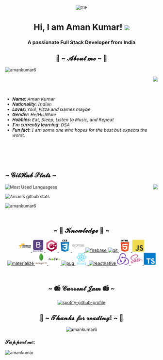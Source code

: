 <div align="center">
<img alt="GIF" height="250px" src="https://media.giphy.com/media/du3J3cXyzhj75IOgvA/giphy.gif" />

# Hi, I am Aman Kumar! <img src="https://media.giphy.com/media/mGcNjsfWAjY5AEZNw6/giphy.gif" width="50">

</div>

<h3 align="center">A passionate Full Stack Developer from India</h3>


<h2 align="center"> 🦊 ~ 𝓐𝓫𝓸𝓾𝓽 𝓶𝓮 ~ 🦊 </h2>
<p align="left"> <img src="https://komarev.com/ghpvc/?username=amankumar6&label=Profile%20views&color=0e75b6&style=flat" alt="amankumar6" /> </p>
<img src="https://res.cloudinary.com/dbvthtwhc/image/upload/v1626164162/amankumar6/oie_1382955yVeMgIl4_ddyxlu.gif" align="right">
<br><br><br>

+ **𝘕𝘢𝘮𝘦:** 𝘈𝘮𝘢𝘯 𝘒𝘶𝘮𝘢𝘳
+ **𝘕𝘢𝘵𝘪𝘰𝘯𝘢𝘭𝘪𝘵𝘺:** 𝘐𝘯𝘥𝘪𝘢𝘯
+ **𝘓𝘰𝘷𝘦𝘴:** 𝘠𝘰𝘶!, 𝘗𝘪𝘻𝘻𝘢 𝘢𝘯𝘥 𝘎𝘢𝘮𝘦𝘴 𝘮𝘢𝘺𝘣𝘦
+ **𝘎𝘦𝘯𝘥𝘦𝘳:** 𝘏𝘦/𝘏𝘪𝘴/𝘔𝘢𝘭𝘦
+ **𝘏𝘰𝘣𝘣𝘪𝘦𝘴:** 𝘌𝘢𝘵, 𝘚𝘭𝘦𝘦𝘱, 𝘓𝘪𝘴𝘵𝘦𝘯 𝘵𝘰 𝘔𝘶𝘴𝘪𝘤, 𝘢𝘯𝘥 𝘙𝘦𝘱𝘦𝘢𝘵
+ **𝘐’𝘮 𝘤𝘶𝘳𝘳𝘦𝘯𝘵𝘭𝘺 𝘭𝘦𝘢𝘳𝘯𝘪𝘯𝘨:** 𝘋𝘚𝘈
+ **𝘍𝘶𝘯 𝘧𝘢𝘤𝘵:** 𝘐 𝘢𝘮 𝘴𝘰𝘮𝘦 𝘰𝘯𝘦 𝘸𝘩𝘰 𝘩𝘰𝘱𝘦𝘴 𝘧𝘰𝘳 𝘵𝘩𝘦 𝘣𝘦𝘴𝘵 𝘣𝘶𝘵 𝘦𝘹𝘱𝘦𝘤𝘵𝘴 𝘵𝘩𝘦 𝘸𝘰𝘳𝘴𝘵.

<br><br><br><br>

## ~ 𝓖𝓲𝓽𝓗𝓾𝓫 𝓢𝓽𝓪𝓽𝓼 ~

<img src="https://i.pinimg.com/originals/b8/38/ed/b838ed9eead6ce4b448bc020883ec881.gif" align="right">

![Most Used Languagess](https://github-readme-stats.vercel.app/api/top-langs/?username=amankumar6&layout=compact&hide=html&theme=github_dark&hide_border=true)

![Aman's github stats](https://bad-apple-github-readme.vercel.app/api?show_bg=1&username=amankumar6&show_icons=true)

![amankumar6](https://github-profile-summary-cards.vercel.app/api/cards/profile-details?username=amankumar6&theme=github_dark)

<br>

<div align="center">

## ~ 📇 𝓚𝓷𝓸𝔀𝓵𝓮𝓭𝓰𝓮 📇 ~

<a href="https://aws.amazon.com" target="_blank"> <img src="https://raw.githubusercontent.com/devicons/devicon/master/icons/amazonwebservices/amazonwebservices-original-wordmark.svg" alt="aws" width="40" height="40"/> </a> <a href="https://getbootstrap.com" target="_blank"> <img src="https://raw.githubusercontent.com/devicons/devicon/master/icons/bootstrap/bootstrap-plain-wordmark.svg" alt="bootstrap" width="40" height="40"/> </a> <a href="https://www.w3schools.com/cpp/" target="_blank"> <img src="https://raw.githubusercontent.com/devicons/devicon/master/icons/cplusplus/cplusplus-original.svg" alt="cplusplus" width="40" height="40"/> </a> <a href="https://www.w3schools.com/css/" target="_blank"> <img src="https://raw.githubusercontent.com/devicons/devicon/master/icons/css3/css3-original-wordmark.svg" alt="css3" width="40" height="40"/> </a> <a href="https://expressjs.com" target="_blank"> <img src="https://raw.githubusercontent.com/devicons/devicon/master/icons/express/express-original-wordmark.svg" alt="express" width="40" height="40"/> </a> <a href="https://firebase.google.com/" target="_blank"> <img src="https://www.vectorlogo.zone/logos/firebase/firebase-icon.svg" alt="firebase" width="40" height="40"/> </a> <a href="https://git-scm.com/" target="_blank"> <img src="https://www.vectorlogo.zone/logos/git-scm/git-scm-icon.svg" alt="git" width="40" height="40"/> </a> <a href="https://www.w3.org/html/" target="_blank"> <img src="https://raw.githubusercontent.com/devicons/devicon/master/icons/html5/html5-original-wordmark.svg" alt="html5" width="40" height="40"/> </a> <a href="https://developer.mozilla.org/en-US/docs/Web/JavaScript" target="_blank"> <img src="https://raw.githubusercontent.com/devicons/devicon/master/icons/javascript/javascript-original.svg" alt="javascript" width="40" height="40"/> </a> <a href="https://materializecss.com/" target="_blank"> <img src="https://raw.githubusercontent.com/prplx/svg-logos/5585531d45d294869c4eaab4d7cf2e9c167710a9/svg/materialize.svg" alt="materialize" width="40" height="40"/> </a> <a href="https://www.mongodb.com/" target="_blank"> <img src="https://raw.githubusercontent.com/devicons/devicon/master/icons/mongodb/mongodb-original-wordmark.svg" alt="mongodb" width="40" height="40"/> </a> <a href="https://nodejs.org" target="_blank"> <img src="https://raw.githubusercontent.com/devicons/devicon/master/icons/nodejs/nodejs-original-wordmark.svg" alt="nodejs" width="40" height="40"/> </a> <a href="https://pugjs.org" target="_blank"> <img src="https://cdn.worldvectorlogo.com/logos/pug.svg" alt="pug" width="40" height="40"/> </a> <a href="https://reactjs.org/" target="_blank"> <img src="https://raw.githubusercontent.com/devicons/devicon/master/icons/react/react-original-wordmark.svg" alt="react" width="40" height="40"/> </a> <a href="https://reactnative.dev/" target="_blank"> <img src="https://reactnative.dev/img/header_logo.svg" alt="reactnative" width="40" height="40"/> </a> <a href="https://redux.js.org" target="_blank"> <img src="https://raw.githubusercontent.com/devicons/devicon/master/icons/redux/redux-original.svg" alt="redux" width="40" height="40"/> </a> <a href="https://sass-lang.com" target="_blank"> <img src="https://raw.githubusercontent.com/devicons/devicon/master/icons/sass/sass-original.svg" alt="sass" width="40" height="40"/> </a> <a href="https://www.typescriptlang.org/" target="_blank"> <img src="https://raw.githubusercontent.com/devicons/devicon/master/icons/typescript/typescript-original.svg" alt="typescript" width="40" height="40"/> </a>

<!--
<h2 align="center"> 📝 ~ 𝓒𝓸𝓷𝓽𝓪𝓬𝓽 𝓶𝓮 ~ 📝 </h2>
<p align="left">
    If you want to reach out to me about anything, be it some doubt or just to hangout and talk or want to game together just ping me.
</p>
<p align="right">
    <a href="mailto:amamkumar786dpsdh@gmail.com"><img width="70px" src="https://img.icons8.com/color/96/000000/gmail.png" alt="email"/></a>
    <a href="https://www.facebook.com/amankumar062"><img width="70px" src="https://img.icons8.com/color/96/000000/facebook.png" alt="facebook"/></a>
    <a href="https://twitter.com/amankumar062"><img width="70px" src="https://img.icons8.com/color/96/000000/twitter-squared.png" alt="twitter"/></a>
    <a href="https://https://www.youtube.com/channel/UCOcZ_NXVu1p7m_sW0RO4_VA"><img width="70px" src="https://img.icons8.com/color/96/000000/youtube.png" alt="youtube"/></a>
    <a href="https://www.reddit.com/user/aman_kumar_0017"><img width="70px" src="https://img.icons8.com/color/96/000000/reddit.png" alt="reddit"/></a>
    <a href="https://www.instagram.com/amankumar062"><img width="70px" src="https://img.icons8.com/color/96/000000/instagram-new.png" alt="instagram"/></a>
    <a href="https://www.twitch.tv/w1z4rd06"><img width="70px" src="https://img.icons8.com/color/96/000000/twitch--v2.png" alt="twitch"/></a>
    <a href="https://www.pinterest.com/amankumar062/"><img width="70px" src="https://img.icons8.com/color/96/000000/pinterest--v1.png" alt="pinterest"/></a>
    <a href="https://soundcloud.com/amankumar062"><img width="70px" src="https://img.icons8.com/color/96/000000/soundcloud.png" alt="soundcloud"/></a>
    <a href="https://www.linkedin.com/in/amankumar6"><img width="70px" src="https://img.icons8.com/color/96/000000/linkedin.png" alt="linkedin"/></a>
    <a href="https://medium.com/@amankumar06"><img width="70px" src="https://img.icons8.com/color/96/000000/medium-logo.png" alt="medium"/></a>
    <a href="https://steamcommunity.com/id/arreyouwinningson"><img width="70px" src="https://img.icons8.com/fluent/96/000000/steam.png" alt="steam"/></a>
    <a href="https://open.spotify.com/user/412h6kwehmtse5aj1k92hv61f?si=l4ShY3ruQSSWZ0U0ZKa11w"><img width="70px" src="https://img.icons8.com/color/96/000000/spotify--v1.png" alt="spotify"/></a>
    <a href="https://stackoverflow.com/users/13969650/aman-kumar"><img width="70px" src="https://img.icons8.com/color/96/000000/stackoverflow.png" alt="stackoverflow"/></a>
    <a href="https://discord.gg/TcfBchhtfU"><img width="70px" src="https://img.icons8.com/color/96/000000/discord-logo.png" alt="discord"/></a>
</p>
-->
<br>

## ~ 📻 𝓒𝓾𝓻𝓻𝓮𝓷𝓽 𝓙𝓪𝓶 📻 ~

[![spotify-github-profile](https://spotify-github-profile.vercel.app/api/view?uid=412h6kwehmtse5aj1k92hv61f&redirect&cover_image=true&theme=compact)](https://spotify-github-profile.vercel.app/api/view?uid=412h6kwehmtse5aj1k92hv61f&redirect&redirect=true)

## 💖 ~ 𝓣𝓱𝓪𝓷𝓴𝓼 𝓯𝓸𝓻 𝓻𝓮𝓪𝓭𝓲𝓷𝓰! ~ 💖
![amankumar6](https://kurosamareviews.files.wordpress.com/2020/12/tenor-10.gif)

</div>

### 𝓢𝓾𝓹𝓹𝓸𝓻𝓽 𝓂𝑒:

<p><a href="https://www.buymeacoffee.com/amankumar"> <img align="left" src="https://cdn.buymeacoffee.com/buttons/v2/default-yellow.png" height="50" width="210" alt="amankumar" /></a></p>

<!-- <br><br>

<h1 align='center'>⚡️𝓢𝓽𝓪𝔂 𝓐𝔀𝓮𝓼𝓸𝓶𝓮!⚡️</h1> -->
